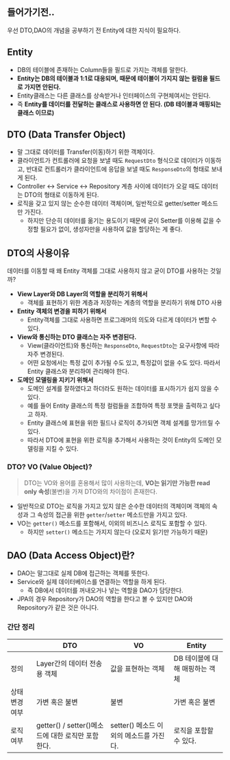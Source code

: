 ## 들어가기전..

우선 DTO,DAO의 개념을 공부하기 전 Entity에 대한 지식이 필요하다.

## Entity

- DB의 테이블에 존재하는 Column들을 필드로 가지는 객체를 말한다.
- **Entity는 DB의 테이블과 1:1로 대응되며, 때문에 테이블이 가지지 않는 컬럼을 필드로 가지면 안된다.**
- Entity클래스는 다른 클래스를 상속받거나 인터페이스의 구현체여서는 안된다.
- 즉 **Entity를 데이터를 전달하는 클래스로 사용하면 안 된다. (DB 테이블과 매핑되는 클래스 이므로)**

## DTO (Data Transfer Object)

- 말 그대로 데이터를 Transfer(이동)하기 위한 객체이다.
- 클라이언트가 컨트롤러에 요청을 보낼 때도 `RequestDto` 형식으로 데이터가 이동하고, 반대로 컨트롤러가 클라이언트에 응답을 보낼 때도 `ResponseDto`의 형태로 보내게 된다.
- Controller ↔ Service ↔ Repository 계층 사이에 데이터가 오갈 때도 데이터는 DTO의 형태로 이동하게 된다.
- 로직을 갖고 있지 않는 순수한 데이터 객체이며, 일반적으로 getter/setter 메소드만 가진다.
    - 하지만 단순히 데이터를 옮기는 용도이기 때문에 굳이 Setter를 이용해 값을 수정할 필요가 없이, 생성자만을 사용하여 값을 할당하는 게 좋다.

## DTO의 사용이유

데이터를 이동할 때 왜 Entity 객체를 그대로 사용하지 않고 굳이 DTO를 사용하는 것일까?

- **View Layer와 DB Layer의 역할을 분리하기 위해서**
    - 객체를 표현하기 위한 계층과 저장하는 계층의 역할을 분리하기 위해 DTO 사용
- **Entity 객체의 변경을 피하기 위해서**
    - Entity객체를 그대로 사용하면 프로그래머의 의도와 다르게 데이터가 변할 수 있다.
- **View와 통신하는 DTO 클래스는 자주 변경된다.**
    - View(클라이언트)와 통신하는 `ResponseDto`, `RequestDto`는 요구사항에 따라 자주 변경된다.
    - 어떤 요청에서는 특정 값이 추가될 수도 있고, 특정값이 없을 수도 있다. 따라서 Entity 클래스와 분리하여 관리해야 한다.
- **도메인 모델링을 지키기 위해서**
    - 도메인 설계를 잘하였다고 하더라도 원하는 데이터를 표시하기가 쉽지 않을 수 있다.
    - 예를 들어 Entity 클래스의 특정 컬럼들을 조합하여 특정 포맷을 출력하고 싶다고 하자.
    - Entity 클래스에 표현을 위한 필드나 로직이 추가되면 객체 설계를 망가뜨릴 수 있다.
    - 따라서 DTO에 표현을 위한 로직을 추가해서 사용하는 것이 Entity의 도메인 모델링을 지킬 수 있다.

### DTO? VO (Value Object)?

>DTO는 VO와 용어를 혼용해서 많이 사용하는데, **VO는 읽기만 가능한 read only 속성**(불변)을 가져 DTO와의 차이점이 존재한다.

- 일반적으로 DTO는 로직을 가지고 있지 않은 순수한 데이터의 객체이며 객체의 속성과 그 속성의 접근을 위한 `getter`/`setter` 메소드만을 가지고 있다.
- VO는 `getter()` 메소드를 포함해서, 이외의 비즈니스 로직도 포함할 수 있다.
    - 하지만 `setter()` 메소드는 가지지 않는다 (오로지 읽기만 가능하기 때문)

## DAO (Data Access Object)란?

- DAO는 말그대로 실제 DB에 접근하는 객체를 뜻한다.
- Service와 실제 데이터베이스를 연결하는 역할을 하게 된다.
    - 즉 DB에서 데이터를 꺼내오거나 넣는 역할을 DAO가 담당한다.
- JPA의 경우 Repository가 DAO의 역할을 한다고 볼 수 있지만 DAO와 Repository가 같은 것은 아니다.

### 간단 정리

|  | DTO | VO | Entity |
| --- | --- | --- | --- |
| 정의 | Layer간의 데이터 전송용 객체 | 값을 표현하는 객체 | DB 테이블에 대해 매핑하는 객체 |
| 상태 변경 여부 | 가변 혹은 불변 | 불변 | 가변 혹은 불변 |
| 로직 여부 | getter() / setter()메소드에 대한 로직만 포함한다. | setter() 메소드 이외의 메소드를 가진다. | 로직을 포함할 수 있다. |